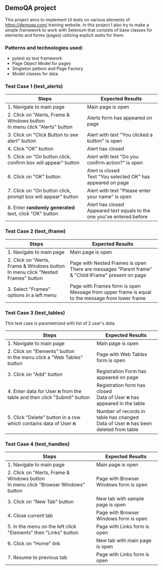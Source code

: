 ## DemoQA project

This project aims to implement UI tests on various elements of https://demoqa.com/ training website. In this project I also try to make a simple framework to work with Selenium that consists of base classes for elements and forms (pages) utilizing explicit waits for them. 

### Patterns and technologies used:
* pytest as test framework
* Page Object Model for pages
* Singleton pattern and Page Factory
* Model classes for data

### Test Case 1 (test_alerts)
| Steps  | Expected Results |
| ------------- | ------------- |
| 1. Navigate to main page | Main page is open |
| 2. Click on "Alerts, Frame & Windows button<br>In menu click "Alerts" button | Alerts form has appeared on page |
| 3. Click on "Click Button to see alert" button | Alert with text "You clicked a button" is open |
| 4. Click "OK" button | Alert has closed |
| 5. Click on "On button click, confirm box will appear" button | Alert with text "Do you confirm action?" is open |
| 6. Click on "OK" button | Alert is closed<br>Text "You selected OK" has appeared on page |
| 7. Click on "On button click, prompt box will appear" button | Alert with text "Please enter your name" is open |
| 8. Enter **randomly generated** text, click "OK" button | Alert has closed<br>Appeared text equals to the one you've entered before |

### Test Case 2 (test_iframe)
| Steps  | Expected Results |
| ------------- | ------------- |
| 1. Navigate to main page | Main page is open |
| 2. Click on "Alerts, Frame & Windows button<br>In menu click "Nested Frames" button | Page with Nested Frames is open<br>There are messages "Parent frame" & "Child IFrame" present on page |
| 3. Select "Frames" options in a left menu | Page with Frames form is open<br>Message from upper frame is equal to the message from lower frame |

### Test Case 3 (test_tables)
This test case is parametrized with list of 2 user's data.

| Steps  | Expected Results |
| ------------- | ------------- |
| 1. Navigate to main page | Main page is open |
| 2. Click on "Elements" button<br>In the menu click a "Web Tables" button | Page with Web Tables form is open |
| 3. Click on "Add" button | Registration Form has appeared on page |
| 4. Enter data for User **n** from the table and then click "Submit" button | Registration form has closed<br>Data of User **n** has appeared in the table |
| 5. Click "Delete" button in a row which contains data of User **n** | Number of records in table has changed<br>Data of User **n** has been deleted from table |

### Test Case 4 (test_handles)
| Steps  | Expected Results |
| ------------- | ------------- |
| 1. Navigate to main page | Main page is open |
| 2. Click on "Alerts, Frame & Windows button<br>In menu click "Browser Windows" button | Page with Browser Windows form is open |
| 3. Click on "New Tab" button | New tab with sample page is open |
| 4. Close current tab | Page with Browser Windows form is open |
| 5. In the menu on the left click "Elements" then "Links" button | Page with Links form is open |
| 6. Click on "Home" link | New tab with main page is open |
| 7. Resume to previous tab | Page with Links form is open |
